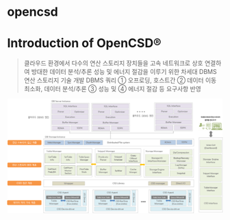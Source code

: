 # opencsd


# Introduction of OpenCSD&reg;

> 클라우드 환경에서 다수의 연산 스토리지 장치들을 고속 네트워크로 상호 연결하여 방대한 데이터 분석/추론 성능 및 에너지 절감을 이루기 위한 차세대 DBMS 연산 스토리지 기술 개발 
> DBMS 쿼리 ① 오프로딩, 호스트간 ② 데이터 이동 최소화, 데이터 분석/추론 ③ 성능 및 ④ 에너지 절감 등 요구사항  반영


![Architecture of the opencsd](/images/opencsd_main_architecture.png)